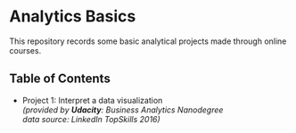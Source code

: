 # Analytics Basics
This repository records some basic analytical projects made through online courses.
## Table of Contents
+ Project 1: Interpret a data visualization <br>
*(provided by **Udacity**: Business Analytics Nanodegree <br>
  data source: LinkedIn TopSkills 2016)*
